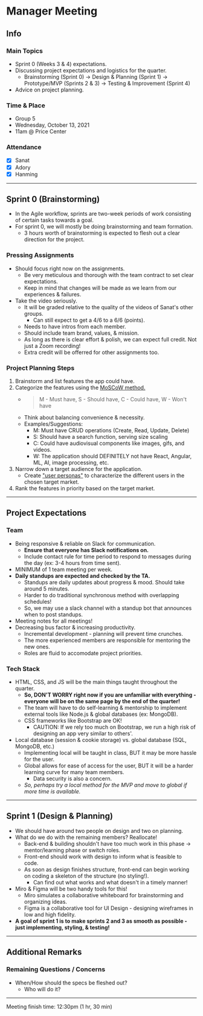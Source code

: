 # Manager Meeting

## Info

### Main Topics

-   Sprint 0 (Weeks 3 & 4) expectations.
-   Discussing project expectations and logistics for the quarter.
    -   Brainstorming (Sprint 0) -> Design & Planning (Sprint 1) -> Prototype/MVP (Sprints 2 & 3) -> Testing & Improvement (Sprint 4)
-   Advice on project planning.

### Time & Place

-   Group 5
-   Wednesday, October 13, 2021
-   11am @ Price Center

### Attendance

-   [x] Sanat
-   [x] Adory
-   [x] Hanming

---

## Sprint 0 (Brainstorming)

-   In the Agile workflow, sprints are two-week periods of work consisting of certain tasks towards a goal.
-   For sprint 0, we will mostly be doing brainstorming and team formation.
    -   3 hours worth of brainstorming is expected to flesh out a clear direction for the project.

### Pressing Assignments

-   Should focus right now on the assignments.
    -   Be very meticulous and thorough with the team contract to set clear expectations.
    -   Keep in mind that changes will be made as we learn from our experiences & failures.
-   Take the video seriously.
    -   It will be graded relative to the quality of the videos of Sanat's other groups.
        -   Can still expect to get a 4/6 to a 6/6 (points).
    -   Needs to have intros from each member.
    -   Should include team brand, values, & mission.
    -   As long as there is clear effort & polish, we can expect full credit. Not just a Zoom recording!
    -   Extra credit will be offerred for other assignments too.

### Project Planning Steps

1. Brainstorm and list features the app could have.
2. Categorize the features using the [MoSCoW method.](https://en.wikipedia.org/wiki/MoSCoW_method)
    - > M - Must have, S - Should have, C - Could have, W - Won't have
    - Think about balancing convenience & necessity.
    - Examples/Suggestions:
        - M: Must have CRUD operations (Create, Read, Update, Delete)
        - S: Should have a search function, serving size scaling
        - C: Could have audiovisual components like images, gifs, and videos.
        - W: The application should DEFINITELY not have React, Angular, ML, AI, image processing, etc.
3. Narrow down a target audience for the application.
    - Create ["user personas"](<https://en.wikipedia.org/wiki/Persona_(user_experience)>) to characterize the different users in the chosen target market.
4. Rank the features in priority based on the target market.

---

## Project Expectations

### Team

-   Being responsive & reliable on Slack for communication.
    -   **Ensure that everyone has Slack notifications on.**
    -   Include contact rule for time period to respond to messages during the day (ex: 3-4 hours from time sent).
-   MINIMUM of 1 team meeting per week.
-   **Daily standups are expected and checked by the TA.**
    -   Standups are daily updates about progress & mood. Should take around 5 minutes.
    -   Harder to do traditional synchronous method with overlapping schedules!
    -   So, we may use a slack channel with a standup bot that announces when to post standups.
-   Meeting notes for all meetings!
-   Decreasing bus factor & increasing productivity.
    -   Incremental development - planning will prevent time crunches.
    -   The more experienced members are responsible for mentoring the new ones.
    -   Roles are fluid to accomodate project priorities.

### Tech Stack

-   HTML, CSS, and JS will be the main things taught throughout the quarter.
    -   **So, DON'T WORRY right now if you are unfamiliar with everything - everyone will be on the same page by the end of the quarter!**
    -   The team will have to do self-learning & mentorship to implement external tools like Node.js & global databases (ex: MongoDB).
    -   CSS frameworks like Bootstrap are OK!
        -   CAUTION: If we rely too much on Bootstrap, we run a high risk of designing an app very similar to others'.
-   Local database (session & cookie storage) vs. global database (SQL, MongoDB, etc.)
    -   Implementing local will be taught in class, BUT it may be more hassle for the user.
    -   Global allows for ease of access for the user, BUT it will be a harder learning curve for many team members.
        -   Data security is also a concern.
    -   _So, perhaps try a local method for the MVP and move to global if more time is available._

---

## Sprint 1 (Design & Planning)

-   We should have around two people on design and two on planning.
-   What do we do with the remaining members? Reallocate!
    -   Back-end & building shouldn't have too much work in this phase -> mentor/learning phase or switch roles.
    -   Front-end should work with design to inform what is feasible to code.
    -   As soon as design finishes structure, front-end can begin working on coding a skeleton of the structure (no styling!).
        -   Can find out what works and what doesn't in a timely manner!
-   Miro & Figma will be two handy tools for this!
    -   Miro simulates a collaborative whiteboard for brainstorming and organizing ideas.
    -   Figma is a collaborative tool for UI Design - designing wireframes in low and high fidelity.
-   **A goal of sprint 1 is to make sprints 2 and 3 as smooth as possible - just implementing, styling, & testing!**

---

## Additional Remarks

### Remaining Questions / Concerns

-   When/How should the specs be fleshed out?
    -   Who will do it?

---

Meeting finish time: 12:30pm (1 hr, 30 min)
